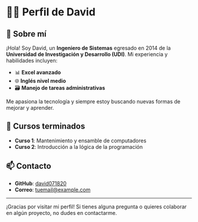 # 👨‍💻 Perfil de David

## 🌟 Sobre mí
¡Hola! Soy David, un **Ingeniero de Sistemas** egresado en 2014 de la **Universidad de Investigación y Desarrollo (UDI)**. Mi experiencia y habilidades incluyen:

- 📊 **Excel avanzado**
- 🌐 **Inglés nivel medio**
- 🗃️ **Manejo de tareas administrativas**

Me apasiona la tecnología y siempre estoy buscando nuevas formas de mejorar y aprender.

## 🚀 Cursos terminados
- **Curso 1**: Mantenimiento y ensamble de computadores
- **Curso 2**: Introducción a la lógica de la programación

## 📫 Contacto
- **GitHub**: [david071820](https://github.com/david071820)
- **Correo**: [tuemail@example.com](mailto:david071820@hotmail.com)

---

¡Gracias por visitar mi perfil! Si tienes alguna pregunta o quieres colaborar en algún proyecto, no dudes en contactarme.
